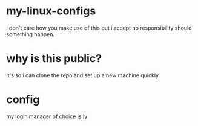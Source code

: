 # my-linux-configs
i don't care how you make use of this but i accept no responsibility should something happen.  

# why is this public?
it's so i can clone the repo and set up a new machine quickly  

# config
my login manager of choice is [ly](https://github.com/nullgemm/ly)
